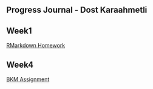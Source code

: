 

Progress Journal - Dost Karaahmetli
-------------------------------------


Week1
--------

[RMarkdown Homework](https://pjournal.github.io/mef03-karaahmetlid/RMarkdown-Homework---W1.html)


Week4
--------

[BKM Assignment](https://pjournal.github.io/mef03-karaahmetlid/BKM-Assignmment.html)

